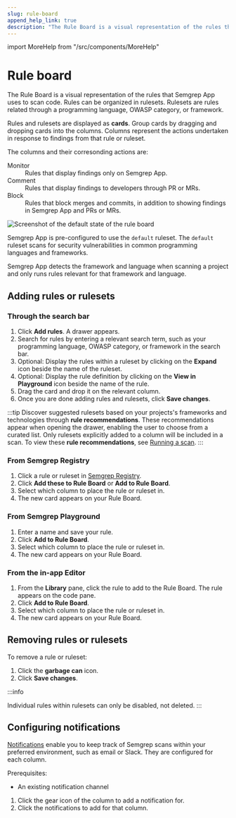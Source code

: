 ```yaml
---
slug: rule-board
append_help_link: true
description: "The Rule Board is a visual representation of the rules that Semgrep App uses to scan code. Rules are cards, and are grouped into columns representing the actions undertaken (whether to block, comment, or silently monitor) when a finding surfaces."
---
```


import MoreHelp from "/src/components/MoreHelp"

# Rule board


The Rule Board is a visual representation of the rules that Semgrep App uses to scan code. Rules can be organized in rulesets. Rulesets are rules related through a programming language, OWASP category, or framework.

Rules and rulesets are displayed as **cards**. Group cards by dragging and dropping cards into the columns. Columns represent the actions undertaken in response to findings from that rule or ruleset.

The columns and their corresonding actions are:

<dl>
    <dt>Monitor</dt>
    <dd>Rules that display findings only on Semgrep App.</dd>
    <dt>Comment</dt>
    <dd>Rules that display findings to developers through PR or MRs.</dd>
    <dt>Block</dt>
    <dd>Rules that block merges and commits, in addition to showing findings in Semgrep App and PRs or MRs.</dd>
</dl>

![Screenshot of the default state of the rule board](/img/rule-board.png)

Semgrep App is  pre-configured to use the `default` ruleset. The `default` ruleset scans for security vulnerabilities in common programming languages and frameworks.

Semgrep App detects the framework and language when scanning a project and only runs rules relevant for that framework and language.

## Adding rules or rulesets

### Through the search bar

1. Click **Add rules**. A drawer appears.
2. Search for rules by entering a relevant search term, such as your programming language, OWASP category, or framework in the search bar.
3. Optional: Display the rules within a ruleset by clicking on the **Expand** icon beside the name of the ruleset.
4. Optional: Display the rule definition by clicking on the **View in Playground** icon beside the name of the rule.
5. Drag the card and drop it on the relevant column.
6. Once you are done adding rules and rulesets, click **Save changes**.

:::tip
Discover suggested rulesets based on your projects's frameworks and technologies through **rule recommendations**. These recommendations appear when opening the drawer, enabling the user to choose from a curated list. Only rulesets explicitly added to a column will be included in a scan. To view these **rule recommendations**, see [Running a scan](../getting-started-with-semgrep-app/#running-a-scan).
:::

### From Semgrep Registry

1. Click a rule or ruleset in [Semgrep Registry](https://semgrep.dev/r).
2. Click **Add these to Rule Board** or **Add to Rule Board**.
3. Select which column to place the rule or ruleset in. 
4. The new card appears on your Rule Board.

### From Semgrep Playground

1. Enter a name and save your rule.
2. Click **Add to Rule Board**.
3. Select which column to place the rule or ruleset in. 
4. The new card appears on your Rule Board.

### From the in-app Editor

1. From the **Library** pane, click the rule to add to the Rule Board. The rule appears on the code pane.
2. Click **Add to Rule Board**.
3. Select which column to place the rule or ruleset in. 
4. The new card appears on your Rule Board.

## Removing rules or rulesets

To remove a rule or ruleset:

1. Click the **garbage can** icon.
2. Click **Save changes**.

:::info

Individual rules within rulesets can only be disabled, not deleted.
:::

## Configuring notifications

[Notifications](../integrations) enable you to keep track of Semgrep scans within your preferred environment, such as email or Slack. They are configured for each column.

Prerequisites:

* An existing notification channel

1. Click the gear icon of the column to add a notification for.
2. Click the notifications to add for that column.

<MoreHelp />
